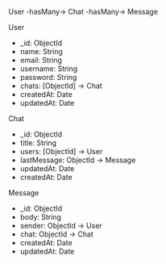 User -hasMany-> Chat -hasMany-> Message

User
- _id: ObjectId
- name: String
- email: String
- username: String
- password: String
- chats: [ObjectId] -> Chat 
- createdAt: Date
- updatedAt: Date

Chat
- _id: ObjectId
- title: String
- users: [ObjectId] -> User
- lastMessage: ObjectId -> Message
- updatedAt: Date
- createdAt: Date

Message
- _id: ObjectId
- body: String
- sender: ObjectId -> User
- chat: ObjectId -> Chat
- createdAt: Date
- updatedAt: Date
